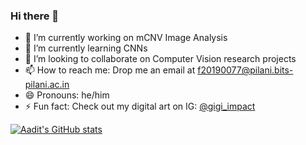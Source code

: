 ### Hi there 👋

- 🔭 I’m currently working on mCNV Image Analysis
- 🌱 I’m currently learning CNNs
- 👯 I’m looking to collaborate on Computer Vision research projects
- 📫 How to reach me: Drop me an email at f20190077@pilani.bits-pilani.ac.in
- 😄 Pronouns: he/him
- ⚡ Fun fact: Check out my digital art on IG: [@gigi_impact](https://www.instagram.com/miss_gigi_impact/?hl=en)

[![Aadit's GitHub stats](https://github-readme-stats.vercel.app/api?username=Aadit3003&hide=issues&title_color=ffffff&icon_color=ffffff&text_color=ffffff&show_icons=true&bg_color=90,ed765e,fea858)](https://github.com/Aadit3003/github-readme-stats)


<!--
**Aadit3003/Aadit3003** is a ✨ _special_ ✨ repository because its `README.md` (this file) appears on your GitHub profile.

&bg_color=45,428cd4,ff9cda Trans Pink 
&bg_color=45,ff7b89,8a5082 Dusk Red
&bg_color=45,ed765e,fea858 Orange
&bg_color=45,bb73e0,ff8ddb Purple
&bg_color=45,c973ff,aebaf8 Violet
-->
